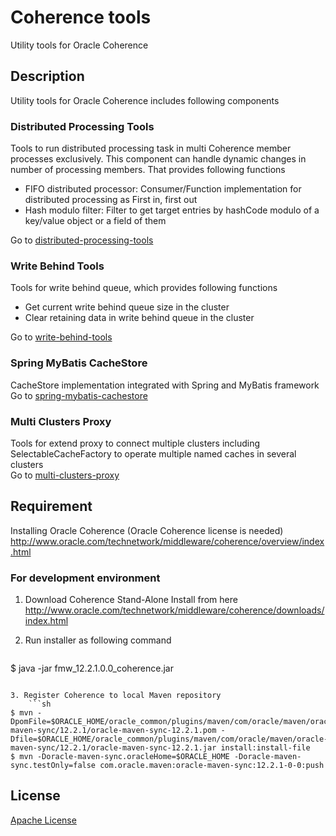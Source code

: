 # Coherence tools
Utility tools for Oracle Coherence

## Description
Utility tools for Oracle Coherence includes following components

### Distributed Processing Tools  
Tools to run distributed processing task in multi Coherence member processes exclusively. This component can handle dynamic changes in number of processing members. That provides following functions
* FIFO distributed processor: Consumer/Function implementation for distributed processing as First in, first out
* Hash modulo filter: Filter to get target entries by hashCode modulo of a key/value object or a field of them

Go to [distributed-processing-tools](https://github.com/simukappu/coherence-tools/tree/master/distributed-processing-tools "distributed-processing-tools")

### Write Behind Tools
Tools for write behind queue, which provides following functions
* Get current write behind queue size in the cluster
* Clear retaining data in write behind queue in the cluster

Go to [write-behind-tools](https://github.com/simukappu/coherence-tools/tree/master/write-behind-tools "write-behind-tools")

### Spring MyBatis CacheStore  
CacheStore implementation integrated with Spring and MyBatis framework  
Go to [spring-mybatis-cachestore](https://github.com/simukappu/coherence-tools/tree/master/spring-mybatis-cachestore "spring-mybatis-cachestore")

### Multi Clusters Proxy
Tools for extend proxy to connect multiple clusters including SelectableCacheFactory to operate multiple named caches in several clusters  
Go to [multi-clusters-proxy](https://github.com/simukappu/coherence-tools/tree/master/multi-clusters-proxy "multi-clusters-proxy")

## Requirement
Installing Oracle Coherence (Oracle Coherence license is needed)
<http://www.oracle.com/technetwork/middleware/coherence/overview/index.html>

### For development environment
1. Download Coherence Stand-Alone Install from here
<http://www.oracle.com/technetwork/middleware/coherence/downloads/index.html>

2. Run installer as following command
    ```sh
$ java -jar fmw_12.2.1.0.0_coherence.jar
```

3. Register Coherence to local Maven repository
    ```sh
$ mvn -DpomFile=$ORACLE_HOME/oracle_common/plugins/maven/com/oracle/maven/oracle-maven-sync/12.2.1/oracle-maven-sync-12.2.1.pom -Dfile=$ORACLE_HOME/oracle_common/plugins/maven/com/oracle/maven/oracle-maven-sync/12.2.1/oracle-maven-sync-12.2.1.jar install:install-file
$ mvn -Doracle-maven-sync.oracleHome=$ORACLE_HOME -Doracle-maven-sync.testOnly=false com.oracle.maven:oracle-maven-sync:12.2.1-0-0:push
```

## License
[Apache License](https://github.com/simukappu/coherence-tools/blob/master/LICENSE)
